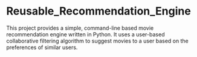 # Reusable_Recommendation_Engine
This project provides a simple, command-line based movie recommendation engine written in Python. It uses a user-based collaborative filtering algorithm to suggest movies to a user based on the preferences of similar users.
